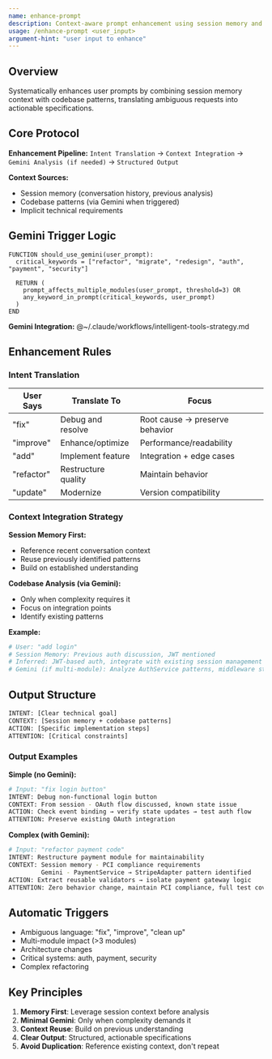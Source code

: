 ```yaml
---
name: enhance-prompt
description: Context-aware prompt enhancement using session memory and codebase analysis
usage: /enhance-prompt <user_input>
argument-hint: "user input to enhance"
---
```


## Overview

Systematically enhances user prompts by combining session memory context with codebase patterns, translating ambiguous requests into actionable specifications.

## Core Protocol

**Enhancement Pipeline:**
`Intent Translation` → `Context Integration` → `Gemini Analysis (if needed)` → `Structured Output`

**Context Sources:**
- Session memory (conversation history, previous analysis)
- Codebase patterns (via Gemini when triggered)
- Implicit technical requirements

## Gemini Trigger Logic

```pseudo
FUNCTION should_use_gemini(user_prompt):
  critical_keywords = ["refactor", "migrate", "redesign", "auth", "payment", "security"]

  RETURN (
    prompt_affects_multiple_modules(user_prompt, threshold=3) OR
    any_keyword_in_prompt(critical_keywords, user_prompt)
  )
END
```

**Gemini Integration:** @~/.claude/workflows/intelligent-tools-strategy.md

## Enhancement Rules

### Intent Translation

| User Says | Translate To | Focus |
|-----------|--------------|-------|
| "fix" | Debug and resolve | Root cause → preserve behavior |
| "improve" | Enhance/optimize | Performance/readability |
| "add" | Implement feature | Integration + edge cases |
| "refactor" | Restructure quality | Maintain behavior |
| "update" | Modernize | Version compatibility |

### Context Integration Strategy

**Session Memory First:**
- Reference recent conversation context
- Reuse previously identified patterns
- Build on established understanding

**Codebase Analysis (via Gemini):**
- Only when complexity requires it
- Focus on integration points
- Identify existing patterns

**Example:**
```bash
# User: "add login"
# Session Memory: Previous auth discussion, JWT mentioned
# Inferred: JWT-based auth, integrate with existing session management
# Gemini (if multi-module): Analyze AuthService patterns, middleware structure
```

## Output Structure

```bash
INTENT: [Clear technical goal]
CONTEXT: [Session memory + codebase patterns]
ACTION: [Specific implementation steps]
ATTENTION: [Critical constraints]
```

### Output Examples

**Simple (no Gemini):**
```bash
# Input: "fix login button"
INTENT: Debug non-functional login button
CONTEXT: From session - OAuth flow discussed, known state issue
ACTION: Check event binding → verify state updates → test auth flow
ATTENTION: Preserve existing OAuth integration
```

**Complex (with Gemini):**
```bash
# Input: "refactor payment code"
INTENT: Restructure payment module for maintainability
CONTEXT: Session memory - PCI compliance requirements
         Gemini - PaymentService → StripeAdapter pattern identified
ACTION: Extract reusable validators → isolate payment gateway logic
ATTENTION: Zero behavior change, maintain PCI compliance, full test coverage
```

## Automatic Triggers

- Ambiguous language: "fix", "improve", "clean up"
- Multi-module impact (>3 modules)
- Architecture changes
- Critical systems: auth, payment, security
- Complex refactoring

## Key Principles

1. **Memory First**: Leverage session context before analysis
2. **Minimal Gemini**: Only when complexity demands it
3. **Context Reuse**: Build on previous understanding
4. **Clear Output**: Structured, actionable specifications
5. **Avoid Duplication**: Reference existing context, don't repeat